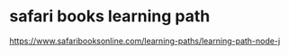 # safari books learning path

https://www.safaribooksonline.com/learning-paths/learning-path-node-j


